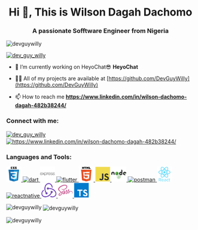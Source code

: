 <h1 align="center">Hi 👋, This is Wilson Dagah Dachomo</h1>
<h3 align="center">A passionate Sofftware Engineer from Nigeria</h3>

<p align="left"> <img src="https://komarev.com/ghpvc/?username=devguywilly&label=Profile%20views&color=0e75b6&style=flat" alt="devguywilly" /> </p>

<p align="left"> <a href="https://twitter.com/dev_guy_willy" target="blank"><img src="https://img.shields.io/twitter/follow/dev_guy_willy?logo=twitter&style=for-the-badge" alt="dev_guy_willy" /></a> </p>

- 🔭 I’m currently working on HeyoChat😎 **HeyoChat**

- 👨‍💻 All of my projects are available at [https://github.com/DevGuyWilly](https://github.com/DevGuyWilly)

- 📫 How to reach me **https://www.linkedin.com/in/wilson-dachomo-dagah-482b38244/**

<h3 align="left">Connect with me:</h3>
<p align="left">
<a href="https://twitter.com/dev_guy_willy" target="blank"><img align="center" src="https://raw.githubusercontent.com/rahuldkjain/github-profile-readme-generator/master/src/images/icons/Social/twitter.svg" alt="dev_guy_willy" height="30" width="40" /></a>
<a href="https://linkedin.com/in/https://www.linkedin.com/in/wilson-dachomo-dagah-482b38244/" target="blank"><img align="center" src="https://raw.githubusercontent.com/rahuldkjain/github-profile-readme-generator/master/src/images/icons/Social/linked-in-alt.svg" alt="https://www.linkedin.com/in/wilson-dachomo-dagah-482b38244/" height="30" width="40" /></a>
</p>

<h3 align="left">Languages and Tools:</h3>
<p align="left"> <a href="https://www.w3schools.com/css/" target="_blank" rel="noreferrer"> <img src="https://raw.githubusercontent.com/devicons/devicon/master/icons/css3/css3-original-wordmark.svg" alt="css3" width="40" height="40"/> </a> <a href="https://dart.dev" target="_blank" rel="noreferrer"> <img src="https://www.vectorlogo.zone/logos/dartlang/dartlang-icon.svg" alt="dart" width="40" height="40"/> </a> <a href="https://expressjs.com" target="_blank" rel="noreferrer"> <img src="https://raw.githubusercontent.com/devicons/devicon/master/icons/express/express-original-wordmark.svg" alt="express" width="40" height="40"/> </a> <a href="https://flutter.dev" target="_blank" rel="noreferrer"> <img src="https://www.vectorlogo.zone/logos/flutterio/flutterio-icon.svg" alt="flutter" width="40" height="40"/> </a> <a href="https://www.w3.org/html/" target="_blank" rel="noreferrer"> <img src="https://raw.githubusercontent.com/devicons/devicon/master/icons/html5/html5-original-wordmark.svg" alt="html5" width="40" height="40"/> </a> <a href="https://developer.mozilla.org/en-US/docs/Web/JavaScript" target="_blank" rel="noreferrer"> <img src="https://raw.githubusercontent.com/devicons/devicon/master/icons/javascript/javascript-original.svg" alt="javascript" width="40" height="40"/> </a> <a href="https://nodejs.org" target="_blank" rel="noreferrer"> <img src="https://raw.githubusercontent.com/devicons/devicon/master/icons/nodejs/nodejs-original-wordmark.svg" alt="nodejs" width="40" height="40"/> </a> <a href="https://postman.com" target="_blank" rel="noreferrer"> <img src="https://www.vectorlogo.zone/logos/getpostman/getpostman-icon.svg" alt="postman" width="40" height="40"/> </a> <a href="https://reactjs.org/" target="_blank" rel="noreferrer"> <img src="https://raw.githubusercontent.com/devicons/devicon/master/icons/react/react-original-wordmark.svg" alt="react" width="40" height="40"/> </a> <a href="https://reactnative.dev/" target="_blank" rel="noreferrer"> <img src="https://reactnative.dev/img/header_logo.svg" alt="reactnative" width="40" height="40"/> </a> <a href="https://redux.js.org" target="_blank" rel="noreferrer"> <img src="https://raw.githubusercontent.com/devicons/devicon/master/icons/redux/redux-original.svg" alt="redux" width="40" height="40"/> </a> <a href="https://sass-lang.com" target="_blank" rel="noreferrer"> <img src="https://raw.githubusercontent.com/devicons/devicon/master/icons/sass/sass-original.svg" alt="sass" width="40" height="40"/> </a> <a href="https://www.typescriptlang.org/" target="_blank" rel="noreferrer"> <img src="https://raw.githubusercontent.com/devicons/devicon/master/icons/typescript/typescript-original.svg" alt="typescript" width="40" height="40"/> </a> </p>

<p><img align="left" src="https://github-readme-stats.vercel.app/api/top-langs?username=devguywilly&show_icons=true&locale=en&layout=compact" alt="devguywilly" /></p>

<p>&nbsp;<img align="center" src="https://github-readme-stats.vercel.app/api?username=devguywilly&show_icons=true&locale=en" alt="devguywilly" /></p>

<p><img align="center" src="https://github-readme-streak-stats.herokuapp.com/?user=devguywilly&" alt="devguywilly" /></p>
